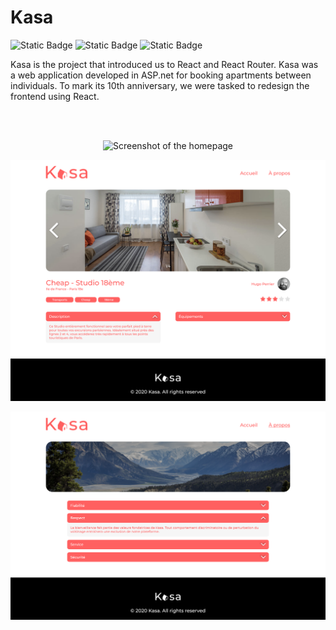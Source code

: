 # Kasa

<div>
  <img alt="Static Badge" src="https://img.shields.io/badge/React-61dafb">
  <img alt="Static Badge" src="https://img.shields.io/badge/React%20Router%20-red">
  <img alt="Static Badge" src="https://img.shields.io/badge/Sass-pink">
</div>

Kasa is the project that introduced us to React and React Router. 
Kasa was a web application developed in ASP.net for booking apartments between individuals. 
To mark its 10th anniversary, we were tasked to redesign the frontend using React.

<br/><br/>

<p align="center">
  <img src="public/assets/README/Screenshot-homepage.png" alt="Screenshot of the homepage" width="600"/>
</p>

<p align="center">
  <img src="public/assets/README/Screenshot-flat.png" alt="Screenshot of a apartment page" width="600"/>
</p>

<p align="center">
  <img src="public/assets/README/Screenshot-about.png" alt="Screenshot of the 'about' page'" width="600"/>
</p>
